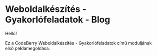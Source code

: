 # Weboldalkészítés - Gyakorlófeladatok - Blog

Helló!

Ez a CodeBerry Weboldalkészítés - Gyakorlófeladatok című moduljának első példamegoldása.
